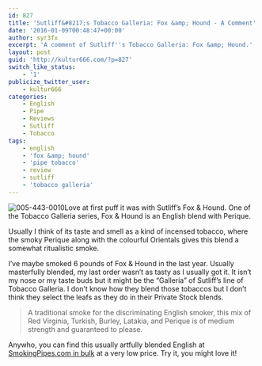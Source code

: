 ```yaml
---
id: 827
title: 'Sutliff&#8217;s Tobacco Galleria: Fox &amp; Hound - A Comment'
date: '2016-01-09T00:48:47+00:00'
author: syr3fx
excerpt: 'A comment of Sutliff''s Tobacco Galleria: Fox &amp; Hound.'
layout: post
guid: 'http://kultur666.com/?p=827'
switch_like_status:
    - '1'
publicize_twitter_user:
    - kultur666
categories:
    - English
    - Pipe
    - Reviews
    - Sutliff
    - Tobacco
tags:
    - english
    - 'fox &amp; hound'
    - 'pipe tobacco'
    - review
    - sutliff
    - 'tobacco galleria'
---
```


![005-443-0010](http://localhost:8080/wp-content/uploads/2016/01/005-443-0010.jpg)Love at first puff it was with Sutliff’s Fox &amp; Hound. One of the Tobacco Galleria series, Fox &amp; Hound is an English blend with Perique.

Usually I think of its taste and smell as a kind of incensed tobacco, where the smoky Perique along with the colourful Orientals gives this blend a somewhat ritualistic smoke.

I’ve maybe smoked 6 pounds of Fox &amp; Hound in the last year. Usually masterfully blended, my last order wasn’t as tasty as I usually got it. It isn’t my nose or my taste buds but it might be the “Galleria” of Sutliff’s line of Tobacco Galleria. I don’t know how they blend those tobaccos but I don’t think they select the leafs as they do in their Private Stock blends.

> A traditional smoke for the discriminating English smoker, this mix of Red Virginia, Turkish, Burley, Latakia, and Perique is of medium strength and guaranteed to please.

Anywho, you can find this usually artfully blended English at [SmokingPipes.com in bulk](http://www.smokingpipes.com/tobacco/by-maker/Sutliff/bulk/moreinfo.cfm?product_id=54659) at a very low price. Try it, you might love it!